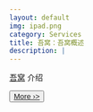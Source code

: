 ```yaml
---
layout: default
img: ipad.png
category: Services
title: 吾窝：吾窝概述
description: |
---
```

   [吾窝](http://wow-decorate.github.io/) 介绍
   
<button type="reset"><a href="http://wow-decorate.github.io/">More ›></a></button>